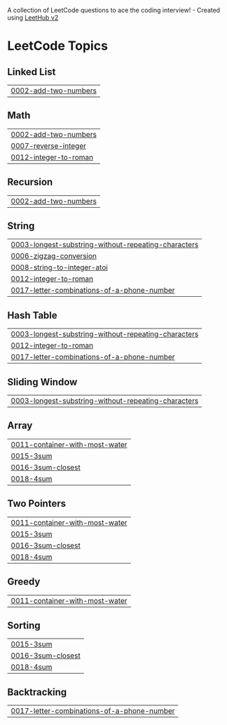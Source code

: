 A collection of LeetCode questions to ace the coding interview! - Created using [LeetHub v2](https://github.com/arunbhardwaj/LeetHub-2.0)
<!---LeetCode Topics Start-->
# LeetCode Topics
## Linked List
|  |
| ------- |
| [0002-add-two-numbers](https://github.com/suhyeon10/leetcode/tree/master/0002-add-two-numbers) |
## Math
|  |
| ------- |
| [0002-add-two-numbers](https://github.com/suhyeon10/leetcode/tree/master/0002-add-two-numbers) |
| [0007-reverse-integer](https://github.com/suhyeon10/leetcode/tree/master/0007-reverse-integer) |
| [0012-integer-to-roman](https://github.com/suhyeon10/leetcode/tree/master/0012-integer-to-roman) |
## Recursion
|  |
| ------- |
| [0002-add-two-numbers](https://github.com/suhyeon10/leetcode/tree/master/0002-add-two-numbers) |
## String
|  |
| ------- |
| [0003-longest-substring-without-repeating-characters](https://github.com/suhyeon10/leetcode/tree/master/0003-longest-substring-without-repeating-characters) |
| [0006-zigzag-conversion](https://github.com/suhyeon10/leetcode/tree/master/0006-zigzag-conversion) |
| [0008-string-to-integer-atoi](https://github.com/suhyeon10/leetcode/tree/master/0008-string-to-integer-atoi) |
| [0012-integer-to-roman](https://github.com/suhyeon10/leetcode/tree/master/0012-integer-to-roman) |
| [0017-letter-combinations-of-a-phone-number](https://github.com/suhyeon10/leetcode/tree/master/0017-letter-combinations-of-a-phone-number) |
## Hash Table
|  |
| ------- |
| [0003-longest-substring-without-repeating-characters](https://github.com/suhyeon10/leetcode/tree/master/0003-longest-substring-without-repeating-characters) |
| [0012-integer-to-roman](https://github.com/suhyeon10/leetcode/tree/master/0012-integer-to-roman) |
| [0017-letter-combinations-of-a-phone-number](https://github.com/suhyeon10/leetcode/tree/master/0017-letter-combinations-of-a-phone-number) |
## Sliding Window
|  |
| ------- |
| [0003-longest-substring-without-repeating-characters](https://github.com/suhyeon10/leetcode/tree/master/0003-longest-substring-without-repeating-characters) |
## Array
|  |
| ------- |
| [0011-container-with-most-water](https://github.com/suhyeon10/leetcode/tree/master/0011-container-with-most-water) |
| [0015-3sum](https://github.com/suhyeon10/leetcode/tree/master/0015-3sum) |
| [0016-3sum-closest](https://github.com/suhyeon10/leetcode/tree/master/0016-3sum-closest) |
| [0018-4sum](https://github.com/suhyeon10/leetcode/tree/master/0018-4sum) |
## Two Pointers
|  |
| ------- |
| [0011-container-with-most-water](https://github.com/suhyeon10/leetcode/tree/master/0011-container-with-most-water) |
| [0015-3sum](https://github.com/suhyeon10/leetcode/tree/master/0015-3sum) |
| [0016-3sum-closest](https://github.com/suhyeon10/leetcode/tree/master/0016-3sum-closest) |
| [0018-4sum](https://github.com/suhyeon10/leetcode/tree/master/0018-4sum) |
## Greedy
|  |
| ------- |
| [0011-container-with-most-water](https://github.com/suhyeon10/leetcode/tree/master/0011-container-with-most-water) |
## Sorting
|  |
| ------- |
| [0015-3sum](https://github.com/suhyeon10/leetcode/tree/master/0015-3sum) |
| [0016-3sum-closest](https://github.com/suhyeon10/leetcode/tree/master/0016-3sum-closest) |
| [0018-4sum](https://github.com/suhyeon10/leetcode/tree/master/0018-4sum) |
## Backtracking
|  |
| ------- |
| [0017-letter-combinations-of-a-phone-number](https://github.com/suhyeon10/leetcode/tree/master/0017-letter-combinations-of-a-phone-number) |
<!---LeetCode Topics End-->